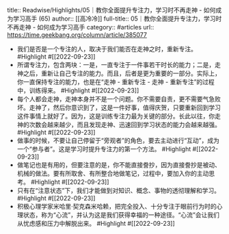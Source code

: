 title:: Readwise/Highlights/05｜教你全面提升专注力，学习时不再走神 - 如何成为学习高手 (65)
author:: [[高冷冷]]
full-title:: 05｜教你全面提升专注力，学习时不再走神 - 如何成为学习高手
category:: #articles
url:: https://time.geekbang.org/column/article/385077

- 我们是否是一个专注的人，取决于我们能否在走神之时，重新专注。 #Highlight #[[2022-09-23]]
- 所谓专注力，包含两块：一是，一直专注于一件事若干时长的能力；二是，走神之后，重新让自己专注的能力。而且，后者是更为重要的一部分。实际上，你一直保持专注的能力，也是在“走神 - 重新专注 - 走神 - 重新专注”的过程中，训练得来。 #Highlight #[[2022-09-23]]
- 每个人都会走神，走神本身并不是一个问题。你不需要自责，更不需要气急败坏。走神了，然后你意识到了，这是一件好事，值得庆贺，只要重新回到学习这件事情上就好了。因为，这是训练专注力最为关键的部分。长此以往，你走神的次数会越来越少，而且发现走神、迅速回到学习状态的能力会越来越强。 #Highlight #[[2022-09-23]]
- 做事的时候，不要让自己停留于“旁观者”的角色，要去主动进行“互动”，成为一个“参与者”。这是学习时提升专注力的第一个方法。 #Highlight #[[2022-09-23]]
- 做笔记也是有用的，但要注意的是，你不能直接誊抄，因为直接誊抄是被动、机械的做法。要有所取舍、有所整合地做笔记，过程中，要加入你的主动思考。 #Highlight #[[2022-09-23]]
- 只有在“注意状态”下，我们才能做到对知识、概念、事物的透彻理解和学习。 #Highlight #[[2022-09-23]]
- 积极心理学家米哈里·契克森米哈赖，把完全投入、十分专注于眼前行为时的心理状态，称为“心流”，并认为这是我们获得幸福的一种途径。“心流”会让我们从忧虑感和压力中解脱出来。 #Highlight #[[2022-09-23]]